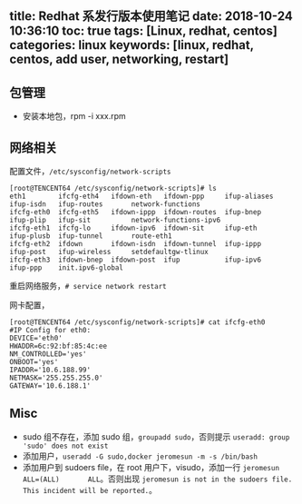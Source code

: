title: Redhat 系发行版本使用笔记
date: 2018-10-24 10:36:10
toc: true
tags: [Linux, redhat, centos]
categories: linux
keywords: [linux, redhat, centos, add user, networking, restart]
---

## 包管理

* 安装本地包，rpm -i xxx.rpm

## 网络相关

配置文件，`/etc/sysconfig/network-scripts`

```
[root@TENCENT64 /etc/sysconfig/network-scripts]# ls
eth1        ifcfg-eth4   ifdown-eth   ifdown-ppp     ifup-aliases  ifup-isdn   ifup-routes       network-functions
ifcfg-eth0  ifcfg-eth5   ifdown-ippp  ifdown-routes  ifup-bnep     ifup-plip   ifup-sit          network-functions-ipv6
ifcfg-eth1  ifcfg-lo     ifdown-ipv6  ifdown-sit     ifup-eth      ifup-plusb  ifup-tunnel       route-eth1
ifcfg-eth2  ifdown       ifdown-isdn  ifdown-tunnel  ifup-ippp     ifup-post   ifup-wireless     setdefaultgw-tlinux
ifcfg-eth3  ifdown-bnep  ifdown-post  ifup           ifup-ipv6     ifup-ppp    init.ipv6-global
```

重启网络服务，`# service network restart`

网卡配置，

```
[root@TENCENT64 /etc/sysconfig/network-scripts]# cat ifcfg-eth0
#IP Config for eth0:
DEVICE='eth0'
HWADDR=6c:92:bf:85:4c:ee
NM_CONTROLLED='yes'
ONBOOT='yes'
IPADDR='10.6.188.99'
NETMASK='255.255.255.0'
GATEWAY='10.6.188.1'
```

## Misc

* sudo 组不存在，添加 sudo 组，`groupadd sudo`，否则提示 `useradd: group 'sudo' does not exist`
* 添加用户，`useradd -G sudo,docker jeromesun -m -s /bin/bash`
* 添加用户到 sudoers file，在 root 用户下，visudo，添加一行 `jeromesun       ALL=(ALL)       ALL`。否则出现 `jeromesun is not in the sudoers file.  This incident will be reported.`。
